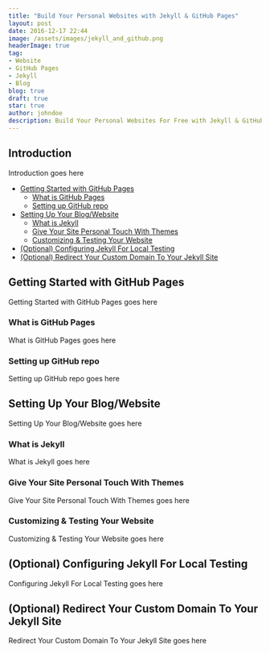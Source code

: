 ```yaml
---
title: "Build Your Personal Websites with Jekyll & GitHub Pages"
layout: post
date: 2016-12-17 22:44
image: /assets/images/jekyll_and_github.png
headerImage: true
tag:
- Website
- GitHub Pages
- Jekyll
- Blog
blog: true
draft: true
star: true
author: johndoe
description: Build Your Personal Websites For Free with Jekyll & GitHub Pages
---
```


## Introduction

Introduction goes here

- [Getting Started with GitHub Pages](#Getting-Started-with-GitHub-Pages)
    * [What is GitHub Pages](#What-is-GitHub-Pages)
    * [Setting up GitHub repo](#Setting-up-GitHub-repo)
- [Setting Up Your Blog/Website](#Setting-Up-Your-Blog/Website)
    * [What is Jekyll](#What-is-Jekyll)
    * [Give Your Site Personal Touch With Themes](#Give-Your-Site-Personal-Touch-With-Themes)
    * [Customizing & Testing Your Website](#Customizing-&-Testing-Your-Website)
- [(Optional) Configuring Jekyll For Local Testing](#(Optional)-Configuring-Jekyll-For-Local-Testing)
- [(Optional) Redirect Your Custom Domain To Your Jekyll Site](#(Optional)-Redirect-Your-Custom-Domain-To-Your-Jekyll-Site)


## Getting Started with GitHub Pages

Getting Started with GitHub Pages goes here

### What is GitHub Pages

What is GitHub Pages goes here

### Setting up GitHub repo

Setting up GitHub repo goes here

## Setting Up Your Blog/Website

Setting Up Your Blog/Website goes here

### What is Jekyll

What is Jekyll goes here

### Give Your Site Personal Touch With Themes

Give Your Site Personal Touch With Themes goes here

### Customizing & Testing Your Website

Customizing & Testing Your Website goes here

## (Optional) Configuring Jekyll For Local Testing

Configuring Jekyll For Local Testing goes here

## (Optional) Redirect Your Custom Domain To Your Jekyll Site

Redirect Your Custom Domain To Your Jekyll Site goes here